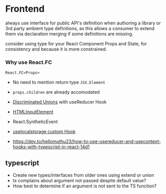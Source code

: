 # Frontend

always use interface for public API's definition when authoring a library or 3rd party ambient type definitions, as this allows a consumer to extend them via declaration merging if some definitions are missing.

consider using type for your React Component Props and State, for consistency and because it is more constrained.

[^1]: https://react-typescript-cheatsheet.netlify.app/docs/basic/getting-started/basic_type_example

### Why use React.FC

`React.FC<Props>`

- No need to mention return type `JSX.Element`
- `props.children` are already accomodated

- [Discriminated Unions](https://www.typescriptlang.org/docs/handbook/typescript-in-5-minutes-func.html#discriminated-unions) with useReducer Hook

- [HTMLInputElement](https://developer.mozilla.org/en-US/docs/Web/API/HTMLInputElement)
- React.SyntheticEvent
- [uselocalstorage custom Hook](https://react-typescript-cheatsheet.netlify.app/docs/basic/useful-hooks#uselocalstorage)
- https://dev.to/hellomuthu23/how-to-use-usereducer-and-usecontext-hooks-with-typescript-in-react-14d1

## typescript

- Create new types/interfaces from older ones using extend or union
- ts complains about argument not passed despite default value?
- How best to determine if an argument is not sent to the TS function?
